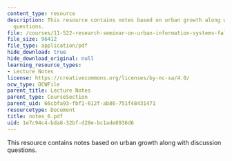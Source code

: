 ```yaml
---
content_type: resource
description: This resource contains notes based on urban growth along with discussion
  questions.
file: /courses/11-522-research-seminar-on-urban-information-systems-fall-2005/1e7c94c4bda832bfd28ebc1ade8936d6_notes_6.pdf
file_size: 96412
file_type: application/pdf
hide_download: true
hide_download_original: null
learning_resource_types:
- Lecture Notes
license: https://creativecommons.org/licenses/by-nc-sa/4.0/
ocw_type: OCWFile
parent_title: Lecture Notes
parent_type: CourseSection
parent_uid: 66cbfa93-fbf1-612f-ab86-751f48431471
resourcetype: Document
title: notes_6.pdf
uid: 1e7c94c4-bda8-32bf-d28e-bc1ade8936d6
---
```

This resource contains notes based on urban growth along with discussion questions.